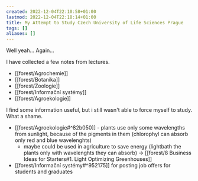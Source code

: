 ```yaml
---
created: 2022-12-04T22:10:58+01:00
lastmod: 2022-12-04T22:18:14+01:00
title: My Attempt to Study Czech University of Life Sciences Prague
tags: []
aliases: []
---
```

Well yeah... Again...

I have collected a few notes from lectures.
- [[forest/Agrochemie]]
- [[forest/Botanika]]
- [[forest/Zoologie]]
- [[forest/Informační systémy]]
- [[forest/Agroekologie]]

I find some information useful, but i still wasn't able to force myself to study. What a shame.
- [[forest/Agroekologie#^82b050]] - plants use only some wavelengths from sunlight, because of the pigments in them (chlorophyl can absorb only red and blue wavelenghts)
	- maybe could be used in agriculture to save energy (lightbath the plants only with wavelenghts they can absorb) -> [[forest/8 Business Ideas for Starters#1. Light Optimizing Greenhouses]]
- [[forest/Informační systémy#^952175]] for posting job offers for students and graduates
